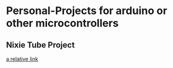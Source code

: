 # Personal-Projects for arduino or other microcontrollers

## Nixie Tube Project
[a relative link](Antoeni/Personal-Projects/tree/main/NixieTubeClock)
